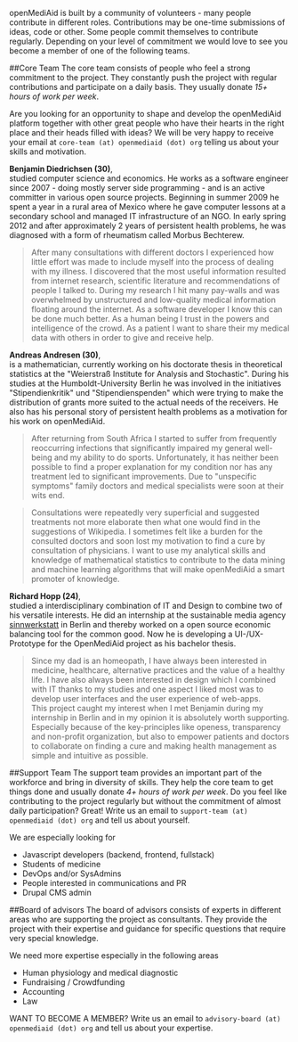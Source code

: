 openMediAid is built by a community of volunteers - many people contribute in different roles. Contributions may be one-time submissions of ideas, code or other. Some people commit themselves to contribute regularly. Depending on your level of commitment we would love to see you become a member of one of the following teams.

<a name="core-team"></a>
##Core Team
The core team consists of people who feel a strong commitment to the project. They constantly push the project with regular contributions and participate on a daily basis. They usually donate _15+ hours of work per week_.

Are you looking for an opportunity to shape and develop the openMediAid platform together with other great people who have their hearts in the right place and their heads filled with ideas? We will be very happy to receive your email at `core-team (at) openmediaid (dot) org` telling us about your skills and motivation.

__Benjamin Diedrichsen (30)__,  
studied computer science and economics. He works as a software engineer since 2007 - doing mostly server side programming - and is an active committer in various open source projects. Beginning in summer 2009 he spent a year in a rural area of Mexico where he gave computer lessons at a secondary school and managed IT infrastructure of an NGO. In early spring 2012 and after approximately 2 years of persistent health problems, he was diagnosed with a form of rheumatism called Morbus Bechterew.

> After many consultations with different doctors I experienced how little effort was made to include myself into the process of dealing with my illness. I discovered that the most useful information resulted from internet research, scientific literature and recommendations of people I talked to. During my research I hit many pay-walls and was overwhelmed by unstructured and low-quality medical information floating around the internet. As a software developer I know this can be done much better. As a human being I trust in the powers and intelligence of the crowd. As a patient I want to share their my medical data with others in order to give and receive help.

__Andreas Andresen (30)__,  
is a mathematician, currently working on his doctorate thesis in theoretical statistics at the "Weierstraß Institute for Analysis and Stochastic". During his studies at the Humboldt-University Berlin he was involved in the initiatives "Stipendienkritik" und "Stipendienspenden" which were trying to make the distribution of grants more suited to the actual needs of the receivers. He also has his personal story of persistent health problems as a motivation for his work on openMediAid.

> After returning from South Africa I started to suffer from frequently reoccurring infections that significantly impaired my general well-being and my ability to do sports. Unfortunately, it has neither been possible to find a proper explanation for my condition nor has any treatment led to significant improvements. Due to "unspecific symptoms" family doctors and medical specialists were soon at their wits end. 

> Consultations were repeatedly very superficial and suggested treatments not more elaborate then what one would find in the suggestions of Wikipedia. I sometimes felt like a burden for the consulted doctors and soon lost my motivation to find a cure by consultation of physicians. I want to use my analytical skills and knowledge of mathematical statistics to contribute to the data mining and machine learning algorithms that will make openMediAid a smart promoter of knowledge.

__Richard Hopp (24)__,  
studied a interdisciplinary combination of IT and Design to combine two of his versatile interests. He did an internship at the sustainable media agency [sinnwerkstatt](https://www.sinnwerkstatt.com/) in Berlin and thereby worked on a open source economic balancing tool for the common good. Now he is developing a UI-/UX-Prototype for the OpenMediAid project as his bachelor thesis.

> Since my dad is an homeopath, I have always been interested in medicine, healthcare, alternative practices and the value of a healthy life. I have also always been interested in design which I combined with IT thanks to my studies and one aspect I liked most was to develop user interfaces and the user experience of web-apps.  
This project caught my interest when I met Benjamin during my internship in Berlin and in my opinion it is absolutely worth supporting. Especially because of the key-principles like openess, transparency and non-profit organization, but also to empower patients and doctors to collaborate on finding a cure and making health management as simple and intuitive as possible.

<a name="support-team"></a>
##Support Team
The support team provides an important part of the workforce and bring in diversity of skills. They help the core team to get things done and usually donate _4+ hours of work per week_.
Do you feel like contributing to the project regularly but without the commitment of almost daily participation? Great! Write us an email to `support-team (at) openmediaid (dot) org`  and tell us about yourself.

We are especially looking for
 * Javascript developers (backend, frontend, fullstack)
 * Students of medicine
 * DevOps and/or SysAdmins
 * People interested in communications and PR
 * Drupal CMS admin

<a name="board-of-advisors"></a>
##Board of advisors
The board of advisors consists of experts in different areas who are supporting the project as consultants. They provide the project with their expertise and guidance for specific questions that require very special knowledge.

We need more expertise especially in the following areas
 * Human physiology and medical diagnostic
 * Fundraising / Crowdfunding
 * Accounting
 * Law

WANT TO BECOME A MEMBER? Write us an email to `advisory-board (at) openmediaid (dot) org` and tell us about your expertise.